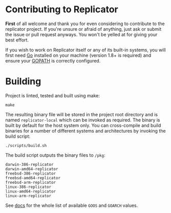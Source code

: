# Contributing to Replicator

**First** of all welcome and thank you for even considering to contribute to the replicator project. If you're unsure or afraid of anything, just ask or submit the issue or pull request anyways. You won't be yelled at for giving your best effort.

If you wish to work on Replicator itself or any of its built-in systems, you will first need [Go](https://golang.org/) installed on your machine (version 1.8+ is required) and ensure your [GOPATH](https://golang.org/doc/code.html#GOPATH) is correctly configured.

# Building

Project is linted, tested and built using make:

```
make
```

The resulting binary file will be stored in the project root directory and is named `replicator-local` which can be invoked as required. The binary is built by default for the host system only. You can cross-compile and build binaries for a number of different systems and architectures by invoking the build script:

```
./scripts/build.sh
```

The build script outputs the binary files to `/pkg`:

```
darwin-386-replicator
darwin-amd64-replicator
freebsd-386-replicator
freebsd-amd64-replicator
freebsd-arm-replicator
linux-386-replicator
linux-amd64-replicator
linux-arm-replicator
```

See [docs](https://golang.org/doc/install/source) for the whole list of available `GOOS` and `GOARCH`
values.
